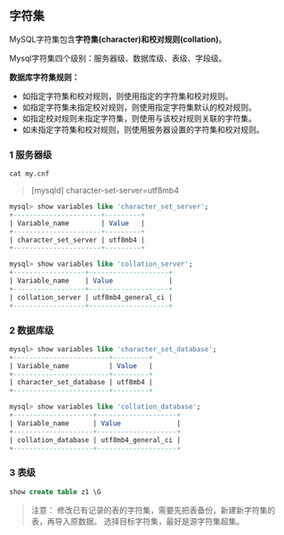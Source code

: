 ## 字符集

MySQL字符集包含**字符集(character)**和**校对规则(collation)**。

Mysql字符集四个级别：服务器级、数据库级、表级、字段级。

**数据库字符集规则：**

- 如指定字符集和校对规则，则使用指定的字符集和校对规则。
- 如指定字符集未指定校对规则，则使用指定字符集默认的校对规则。
- 如指定校对规则未指定字符集，则使用与该校对规则关联的字符集。
- 如未指定字符集和校对规则，则使用服务器设置的字符集和校对规则。

### 1 服务器级

```shell
cat my.cnf
```

>[mysqld] character-set-server=utf8mb4

```sql
mysql> show variables like 'character_set_server';
+----------------------+---------+
| Variable_name        | Value   |
+----------------------+---------+
| character_set_server | utf8mb4 |
+----------------------+---------+
```

```sql
mysql> show variables like 'collation_server';
+------------------+--------------------+
| Variable_name    | Value              |
+------------------+--------------------+
| collation_server | utf8mb4_general_ci |
+------------------+--------------------+
```

### 2 数据库级

```sql
mysql> show variables like 'character_set_database';
+------------------------+---------+
| Variable_name          | Value   |
+------------------------+---------+
| character_set_database | utf8mb4 |
+------------------------+---------+
```

```sql
mysql> show variables like 'collation_database';
+--------------------+--------------------+
| Variable_name      | Value              |
+--------------------+--------------------+
| collation_database | utf8mb4_general_ci |
+--------------------+--------------------+
```

### 3 表级

```sql
show create table z1 \G
```



>注意：
>修改已有记录的表的字符集，需要先把表备份，新建新字符集的表，再导入原数据。
>选择目标字符集，最好是源字符集超集。